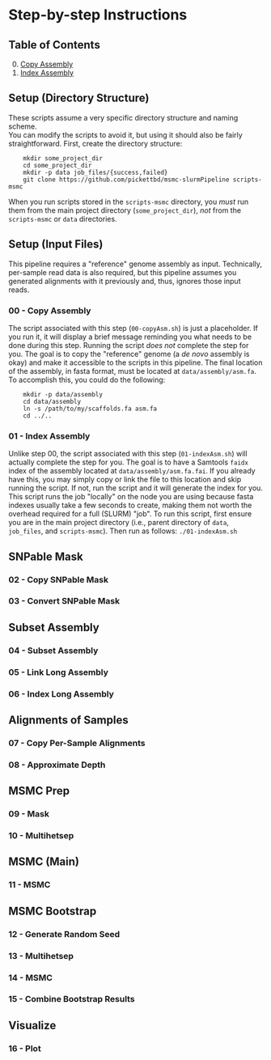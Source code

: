 # Step-by-step Instructions

## Table of Contents
0. [Copy Assembly](#copyAsm)
1. [Index Assembly](#indexAsm)

## Setup (Directory Structure)
These scripts assume a very specific directory structure and naming scheme.  
You can modify the scripts to avoid it, but using it should also be fairly straightforward.
First, create the directory structure:

```
	mkdir some_project_dir
	cd some_project_dir
	mkdir -p data job_files/{success,failed}
	git clone https://github.com/pickettbd/msmc-slurmPipeline scripts-msmc
```
When you run scripts stored in the `scripts-msmc` directory, you *must* run them from the main project directory (`some_project_dir`), *not* from the `scripts-msmc` or `data` directories.

## Setup (Input Files)
This pipeline requires a "reference" genome assembly as input. Technically, per-sample read data is also required, but this pipeline assumes you generated alignments with it previously and, thus, ignores those input reads.

### 00 - Copy Assembly <a name="copyAsm"></a>
The script associated with this step (`00-copyAsm.sh`) is just a placeholder. If you run it, it will display a brief message reminding you what needs to be done during this step. Running the script *does not* complete the step for you.
The goal is to copy the "reference" genome (a *de novo* assembly is okay) and make it accessible to the scripts in this pipeline. The final location of the assembly, in fasta format, must be located at `data/assembly/asm.fa`. To accomplish this, you could do the following:

```
	mkdir -p data/assembly
	cd data/assembly
	ln -s /path/to/my/scaffolds.fa asm.fa
	cd ../..
```

### 01 - Index Assembly <a name="indexAsm"></a>
Unlike step 00, the script associated with this step (`01-indexAsm.sh`) will actually complete the step for you.
The goal is to have a Samtools `faidx` index of the assembly located at `data/assembly/asm.fa.fai`.
If you already have this, you may simply copy or link the file to this location and skip running the script.
If not, run the script and it will generate the index for you.
This script runs the job "locally" on the node you are using because fasta indexes usually take a few seconds to create, making them not worth the overhead required for a full (SLURM) "job".
To run this script, first ensure you are in the main project directory (i.e., parent directory of `data`, `job_files`, and `scripts-msmc`).
Then run as follows: `./01-indexAsm.sh`

## SNPable Mask
### 02 - Copy SNPable Mask
### 03 - Convert SNPable Mask

## Subset Assembly
### 04 - Subset Assembly
### 05 - Link Long Assembly
### 06 - Index Long Assembly

## Alignments of Samples
### 07 - Copy Per-Sample Alignments
### 08 - Approximate Depth

## MSMC Prep
### 09 - Mask
### 10 - Multihetsep

## MSMC (Main)
### 11 - MSMC

## MSMC Bootstrap
### 12 - Generate Random Seed
### 13 - Multihetsep
### 14 - MSMC
### 15 - Combine Bootstrap Results

## Visualize
### 16 - Plot

